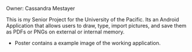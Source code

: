 Owner: Cassandra Mestayer

This is my Senior Project for the University of the Pacific.
Its an Android Application that allows users to draw, type, import pictures, 
and save them as PDFs or PNGs on external or internal memory. 

- Poster contains a example image of the working application. 
